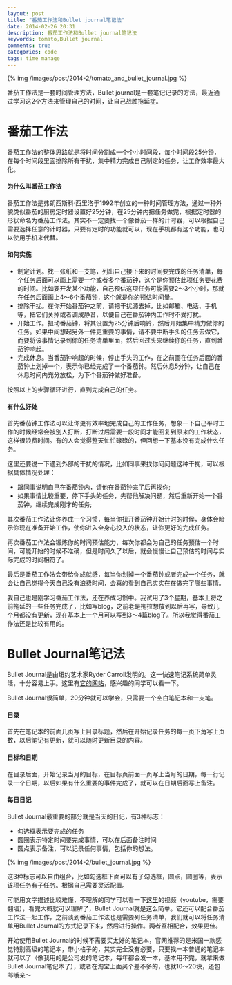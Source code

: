 ```yaml
---
layout: post
title: "番茄工作法和Bullet journal笔记法"
date: 2014-02-26 20:31
description: 番茄工作法和Bullet journal笔记法
keywords: tomato,Bullet journal
comments: true
categories: code
tags: time manage
---
```


{% img /images/post/2014-2/tomato_and_bullet_journal.jpg %}

番茄工作法是一套时间管理方法，Bullet journal是一套笔记记录的方法，最近通过学习这2个方法来管理自己的时间，让自己战胜拖延症。  
<!--more-->  
  
# 番茄工作法
番茄工作法的整体思路就是将时间分割成一个个小时间段，每个时间段25分钟，在每个时间段里面排除所有干扰，集中精力完成自己制定的任务，让工作效率最大化。

#### 为什么叫番茄工作法
番茄工作法是弗朗西斯科·西里洛于1992年创立的一种时间管理方法，通过一种外貌类似番茄的厨房定时器设置好25分钟，在25分钟内把任务做完，根据定时器的形状命名为番茄工作法。其实不一定要找一个像番茄一样的计时器，可以根据自己需要选择任意的计时器，只要有定时的功能就可以，现在手机都有这个功能，也可以使用手机来代替。  
  
#### 如何实施

- 制定计划。找一张纸和一支笔，列出自己接下来的时间要完成的任务清单，每个任务后面可以画上需要一个或者多个番茄钟，这个是你预估此项任务要花费的时间。比如要开发某个功能，自己预估这项任务可能需要2～3个小时，那就在任务后面画上4～6个番茄钟，这个就是你的预估时间量。  
- 排除干扰。在你开始番茄钟之前，请把干扰源去掉，比如邮箱、电话、手机等，把它们关掉或者调成静音，以便自己在番茄钟内工作时不受打扰。  
- 开始工作。扭动番茄钟，将其设置为25分钟后响铃，然后开始集中精力做你的任务。如果中间想起另外一件更重要的事情，请不要中断手头的任务去做它，而要将该事情记录到你的任务清单里面，然后回过头来继续你的任务，直到番茄钟响起。  
- 完成休息。当番茄钟响起的时候，停止手头的工作，在之前画在任务后面的番茄钟上划掉一个，表示你已经完成了一个番茄钟。然后休息5分钟，让自己在休息时间内充分放松，为下个番茄钟做好准备。  
  
按照以上的步骤循环进行，直到完成自己的任务。  

#### 有什么好处
  
首先番茄钟工作法可以让你更有效率地完成自己的工作任务，想象一下自己平时工作的时候经常会被别人打断，打断过后需要一段时间才能回复到原来的工作状态，这样很浪费时间。有的人会觉得整天忙忙碌碌的，但回想一下基本没有完成什么任务。  
  
这里还要说一下遇到外部的干扰的情况，比如同事来找你问问题这种干扰，可以根据具体情况处理：  

- 跟同事说明自己在番茄钟内，请他在番茄钟完了后再找你;
- 如果事情比较重要，停下手头的任务，先帮他解决问题，然后重新开始一个番茄钟，继续完成刚才的任务;  
  
其次番茄工作法让你养成一个习惯，每当你扭开番茄钟开始计时的时候，身体会暗示你现在准备开始工作，使你进入全身心投入的状态，让你更好的完成任务。  
  
再次番茄工作法会锻炼你的时间预估能力，每次你都会为自己的任务预估一个时间，可能开始的时候不准确，但是时间久了以后，就会慢慢让自己预估的时间与实际完成的时间相符了。  
  
最后是番茄工作法会带给你成就感，每当你划掉一个番茄钟或者完成一个任务，就会让自己觉得今天自己没有浪费时间，会真的看到自己实实在在做完了哪些事情。  
  
我自己也是刚学习番茄工作法，还在养成习惯中。我试用了3个星期，基本上将之前拖延的一些任务完成了，比如写blog，之前老是拖拉想放到以后再写，导致几个月都没有更新，现在基本上一个月可以写到3～4篇blog了。所以我觉得番茄工作法还是比较有用的。  
  
# Bullet Journal笔记法
Bullet Journal是由纽约艺术家Ryder Carroll发明的。这一快速笔记系统简单灵活，十分容易上手。这里有[它的网站][url1]，感兴趣的同学可以看一下。  
  
Bullet Journal很简单，20分钟就可以学会，只需要一个空白笔记本和一支笔。

#### 目录
首先在笔记本的前面几页写上目录标题，然后在开始记录任务的每一页下角写上页数，以后笔记有更新，就可以随时更新目录的内容。  
  
#### 目标和日期
在目录后面，开始记录当月的目标，在目标页前面一页写上当月的日期，每一行记录一个日期，以后如果有什么重要的事件完成了，就可以在日期后面写上备注。  
  
#### 每日日记
Bullet Journal最重要的部分就是当天的日记，有3种标志：  

- 勾选框表示要完成的任务
- 圆圈表示特定时间要完成事情，可以在后面备注时间
- 圆点表示备注，可以记录任何事情，包括你的想法。
  
{% img /images/post/2014-2/bullet_journal.jpg %}  

这3种标志可以自由组合，比如勾选框下面可以有子勾选框，圆点，圆圈等，表示该项任务有子任务。根据自己需要灵活配置。

可能用文字描述比较难懂，不理解的同学可以看一下[这里][url2]的视频（youtube，需要翻墙），看完大概就可以理解了，Bullet Journal就是这么简单。它还可以配合番茄工作法一起工作，之前谈到番茄工作法也是需要列任务清单，我们就可以将任务清单用Bullet Journal的方式记录下来，然后进行操作。两者互相配合，效果更佳。    

开始使用Bullet Journal的时候不需要买太好的笔记本，官网推荐的是米国一款感觉特别高级的笔记本，带小格子的，其实完全没有必要，只要找一本普通的笔记本就可以了（像我用的是公司发的笔记本，每年都会发一本，基本用不完，就拿来做Bullet Journal笔记本了），或者在淘宝上面买个差不多的，也就10～20块，还包邮哦亲～  
  
[url1]: http://www.bulletjournal.com/
[url2]: http://www.youtube.com/watch?v=GfRf43JTqY4